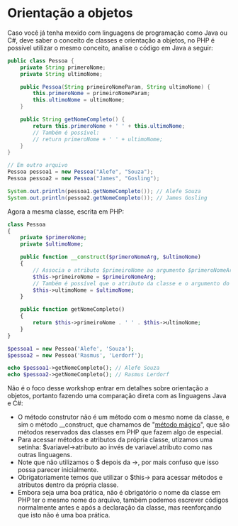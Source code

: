 # Orientação a objetos

Caso você já tenha mexido com linguagens de programação como Java ou C#, deve saber o conceito de classes e orientação a objetos, no PHP é possível utilizar o mesmo conceito, analise o código em Java a seguir:

```java
public class Pessoa {
    private String primeroNome;
    private String ultimoNome;

    public Pessoa(String primeiroNomeParam, String ultimoNome) {
        this.primeroNome = primeiroNomeParam;
        this.ultimoNome = ultimoNome;
    }

    public String getNomeCompleto() {
        return this.primeroNome + ' ' + this.ultimoNome;
        // Também é possível:
        // return primeroNome + ' ' + ultimoNome;
    }
}

// Em outro arquivo
Pessoa pessoa1 = new Pessoa("Alefe", "Souza");
Pessoa pessoa2 = new Pessoa("James", "Gosling");

System.out.println(pessoa1.getNomeCompleto()); // Alefe Souza
System.out.println(pessoa2.getNomeCompleto()); // James Gosling
```

Agora a mesma classe, escrita em PHP:

```php
class Pessoa
{
    private $primeroNome;
    private $ultimoNome;

    public function __construct($primeroNomeArg, $ultimoNome)
    {
        // Associa o atributo $primeiroNome ao argumento $primeroNomeArg utilizando o $this.
        $this->primeiroNome = $primeiroNomeArg;
        // Também é possível que o atributo da classe e o argumento do método possuam o mesmo nome.
        $this->ultimoNome = $ultimoNome;
    }

    public function getNomeCompleto()
    {
        return $this->primeiroNome . ' ' . $this->ultimoNome;
    }
}

$pessoa1 = new Pessoa('Alefe', 'Souza');
$pessoa2 = new Pessoa('Rasmus', 'Lerdorf');

echo $pessoa1->getNomeCompleto(); // Alefe Souza
echo $pessoa2->getNomeCompleto(); // Rasmus Lerdorf
```

Não é o foco desse workshop entrar em detalhes sobre orientação a objetos, portanto fazendo uma comparação direta com as linguagens Java e C#:

* O método construtor não é um método com o mesmo nome da classe, e sim o método \_\_construct, que chamamos de "[método mágico](http://php.net/manual/pt_BR/language.oop5.magic.php)", que são métodos reservados das classes em PHP que fazem algo de especial.
* Para acessar métodos e atributos da própria classe, utizamos uma setinha: $variavel->atributo ao invés de variavel.atributo como nas outras linguagens.
* Note que não utilizamos o $ depois da ->, por mais confuso que isso possa parecer inicialmente.
* Obrigatoriamente temos que utilizar o $this-> para acessar métodos e atributos dentro da própria classe.
* Embora seja uma boa prática, não é obrigatório o nome da classe em PHP ter o mesmo nome do arquivo, também podemos escrever códigos normalmente antes e após a declaração da classe, mas reenforçando que isto não é uma boa prática.

